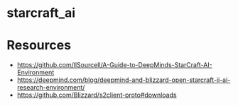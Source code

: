 # starcraft_ai

# Resources
- https://github.com/llSourcell/A-Guide-to-DeepMinds-StarCraft-AI-Environment  
- https://deepmind.com/blog/deepmind-and-blizzard-open-starcraft-ii-ai-research-environment/  
- https://github.com/Blizzard/s2client-proto#downloads  
